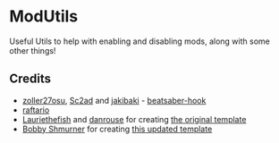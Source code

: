 # ModUtils

Useful Utils to help with enabling and disabling mods, along with some other things!

## Credits

* [zoller27osu](https://github.com/zoller27osu), [Sc2ad](https://github.com/Sc2ad) and [jakibaki](https://github.com/jakibaki) - [beatsaber-hook](https://github.com/sc2ad/beatsaber-hook)
* [raftario](https://github.com/raftario)
* [Lauriethefish](https://github.com/Lauriethefish) and [danrouse](https://github.com/danrouse) for creating [the original template](https://github.com/Lauriethefish/quest-mod-template)
* [Bobby Shmurner](https://github.com/Ohdeymus) for creating [this updated template](https://github.com/Ohdeymus/BeatSaberModdingTemplate)
